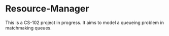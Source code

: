 # Resource-Manager

This is a CS-102 project in progress. It aims to model a queueing problem in matchmaking queues.
